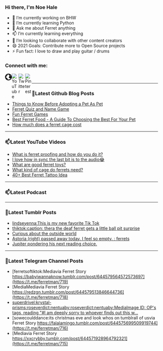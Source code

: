 ### Hi there, I'm Noe Hale

- 🔭 I’m currently working on BHW
- 🌱 I’m currently learning Python
- 💬 Ask me about Ferret anything
- 📫 I’m currently learning everything
- 🔭 I’m looking to collaborate with other content creators
- 😄 2021 Goals: Contribute more to Open Source projects
- ⚡ Fun fact: I love to draw and play guitar / drums

### Connect with me:

[<img align="left" alt="ferretvoice.com" width="22px" src="https://raw.githubusercontent.com/iconic/open-iconic/master/svg/globe.svg" />](https://ferretvoice.com)
[<img align="left" alt="YouTube" width="22px" src="https://cdn.jsdelivr.net/npm/simple-icons@v3/icons/youtube.svg" />](https://www.youtube.com/channel/UCk665XTfaMLVwFVWUmgnDiw)
[<img align="left" alt="Twitter" width="22px" src="https://cdn.jsdelivr.net/npm/simple-icons@v3/icons/twitter.svg" />](https://twitter.com/voiceferret)
[<img align="left" alt="Pinterest" width="22px" src="https://cdn.jsdelivr.net/npm/simple-icons@v3/icons/pinterest.svg" />](https://www.pinterest.com/voiceferret/)

<br />

---
### 🔭Latest Github Blog Posts
<!-- GITHUB:START -->
- [Things to Know Before Adopting a Pet As Pet](http://noehale.github.io/things-to-know-before-adopting-a-pet-as-pet/)
- [Ferret Quiz and Name Game](http://noehale.github.io/ferret-quiz/)
- [Fun Ferret Games](http://noehale.github.io/fun-ferret-games/)
- [Best Ferret Food - A Guide To Choosing the Best For Your Pet](http://noehale.github.io/best-ferret-food/)
- [How much does a ferret cage cost](http://noehale.github.io/how-much-does-a-ferret-cage-cost/)
<!-- GITHUB:END -->
---
### 📫Latest YouTube Videos

<!-- YOUTUBE:START -->
- [What is ferret proofing and how do you do it?](https://www.youtube.com/watch?v=81Syh_DJBQQ)
- [I love how in sync the last bit is to the audio😂](https://www.youtube.com/watch?v=WHBeGHwSlGY)
- [What are good ferret toys?](https://www.youtube.com/watch?v=tPxRilBzc0s)
- [What kind of cage do ferrets need?](https://www.youtube.com/watch?v=xzz6hC3sR5A)
- [40+ Best Ferret Tattoo Idea](https://www.youtube.com/watch?v=KIKqduR6Xcs)
<!-- YOUTUBE:END -->

---
### 📫Latest Podcast

<!-- PODCAST:START -->
<!-- PODCAST:END -->
---
### 📝Latest Tumblr Posts

<!-- TUMBLR:START -->
- [lindseyenna:This is my new favorite Tik Tok](https://come-forth-into-the-light.tumblr.com/post/644564371399376896)
- [thiktok:caption: thera the deaf ferret gets a little ball pit surprise ](https://come-forth-into-the-light.tumblr.com/post/644541726203248640)
- [Curious about the outside world](https://come-forth-into-the-light.tumblr.com/post/644496445618225152)
- [Astoria (right) passed away today. I feel so empty. : ferrets](https://come-forth-into-the-light.tumblr.com/post/644473805920763904)
- [Jupiter pondering his next reading choice.](https://come-forth-into-the-light.tumblr.com/post/644451136755171328)
<!-- TUMBLR:END -->
---
### 📝Latest Telegram Channel Posts

<!-- TELEGRAM:START -->
- [ferretsoftiktok:Mediavia Ferret Story https://babyiwannaknow.tumblr.com/post/644579564572573697](https://t.me/ferretman/719)
- [MediaMediavia Ferret Story https://redzgn.tumblr.com/post/644579513846644736](https://t.me/ferretman/718)
- [superdrivel:krystal-prisms:roseverdict:nentuaby:roseverdict:nentuaby:MediaImage ID: OP's tags, reading "#I am deeply sorry to whoever finds out this w...](https://t.me/ferretman/717)
- [sowecoulddance:its christmas eve and look whos on tumblrall of usvia Ferret Story https://falalamingo.tumblr.com/post/644575699509919744](https://t.me/ferretman/716)
- [Mediavia Ferret Story https://xxcrybby.tumblr.com/post/644571928964792321](https://t.me/ferretman/715)
<!-- TELEGRAM:END -->
